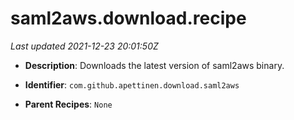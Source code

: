 # saml2aws.download.recipe

_Last updated 2021-12-23 20:01:50Z_

- **Description**: Downloads the latest version of saml2aws binary.

- **Identifier**: `com.github.apettinen.download.saml2aws`

- **Parent Recipes**: `None`
